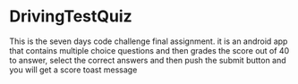 # DrivingTestQuiz
This is the seven days code challenge final assignment. it is an android app that contains multiple choice questions and then grades the score out of 40
to answer, select the correct answers and then push the submit button and you will get a score toast message
